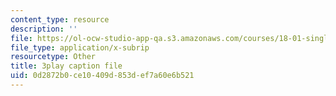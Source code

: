 ```yaml
---
content_type: resource
description: ''
file: https://ol-ocw-studio-app-qa.s3.amazonaws.com/courses/18-01-single-variable-calculus-fall-2006/0d2872b0ce10409d853def7a60e6b521_60VGKnYBpbg.srt
file_type: application/x-subrip
resourcetype: Other
title: 3play caption file
uid: 0d2872b0-ce10-409d-853d-ef7a60e6b521
---
```

